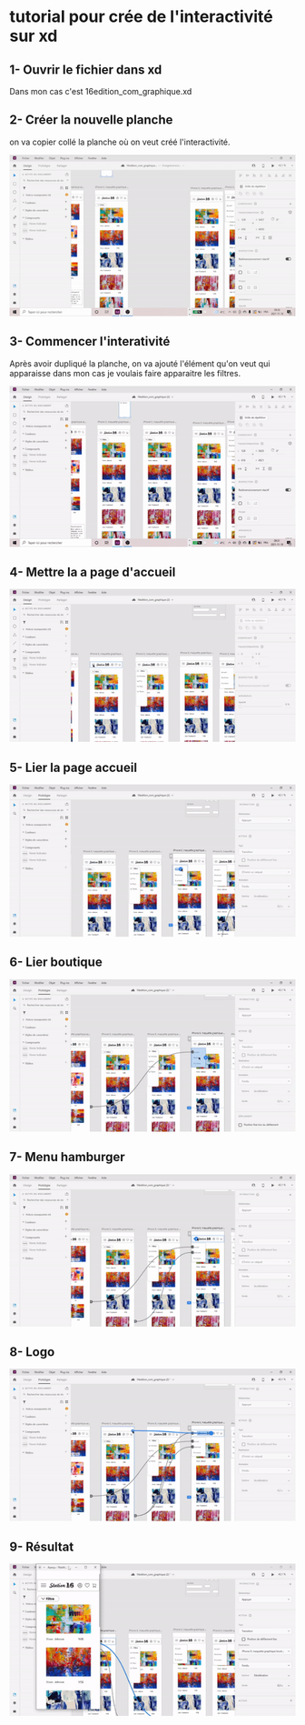 # tutorial pour crée de l'interactivité sur xd
## 1- Ouvrir le fichier dans xd
Dans mon cas c'est 16edition_com_graphique.xd
 
## 2- Créer la nouvelle planche

on va copier collé la planche où on veut créé l'interactivité.

![capture d'écran](media/capture_etape_1.gif)

## 3- Commencer l'interativité
Après avoir dupliqué la planche, on va ajouté l'élément qu'on veut qui apparaisse dans mon cas je voulais faire apparaitre les filtres.


![capture d'écran etape 2](media/capture_etape_2.gif)

## 4- Mettre la a page d'accueil
![capture d'écran](media/ezgif.com-gif-maker7.gif)

## 5- Lier la page accueil
![capture d'écran](media/ezgif.com-gif-maker18.gif)
## 6- Lier boutique
![capture d'écran](media/ezgif.com-gif-maker20.gif)
## 7- Menu hamburger
![capture d'écran](media/ezgif.com-gif-maker22.gif)
## 8- Logo
![capture d'écran](media/ezgif.com-gif-maker24.gif)
## 9- Résultat

![capture d'écran](media/ezgif.com-gif-maker14.gif)






